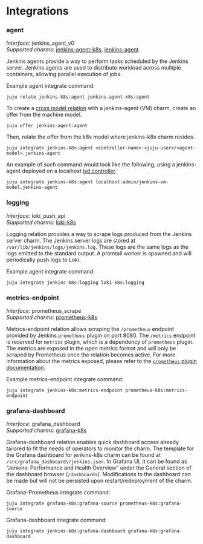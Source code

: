 # Integrations

### agent

_Interface_: jenkins_agent_v0    
_Supported charms_: [jenkins-agent-k8s](https://charmhub.io/jenkins-agent-k8s),
[jenkins-agent](https://charmhub.io/jenkins-agent)

Jenkins agents provide a way to perform tasks scheduled by the Jenkins server. Jenkins agents are
used to distribute workload across multiple containers, allowing parallel execution of jobs.

Example agent integrate command: 
```
juju relate jenkins-k8s:agent jenkins-agent-k8s:agent
```

To create a [cross model relation](https://juju.is/docs/olm/manage-cross-model-integrations) with
a jenkins-agent (VM) charm, create an offer from the machine model.

```
juju offer jenkins-agent:agent
```

Then, relate the offer from the k8s model where jenkins-k8s charm resides.

```
juju integrate jenkins-k8s:agent <controller-name>:<juju-user>/<agent-model>.jenkins-agent
```

An example of such command would look like the following, using a jenkins-agent deployed on a
localhost
[lxd controller](https://juju.is/docs/olm/get-started-with-juju#heading--prepare-your-cloud).

```
juju integrate jenkins-k8s:agent localhost:admin/jenkins-vm-model.jenkins-agent
```

### logging

_Interface_: loki_push_api    
_Supported charms_: [loki-k8s](https://charmhub.io/loki-k8s)

Logging relation provides a way to scrape logs produced from the Jenkins server charm. The Jenkins 
server logs are stored at `/var/lib/jenkins/logs/jenkins.log`. These logs are the same logs as the logs 
emitted to the standard output. A promtail worker is spawned and will periodically push logs to
Loki.

Example agent integrate command: 
```
juju integrate jenkins-k8s:logging loki-k8s:logging
```

### metrics-endpoint

_Interface_: prometheus_scrape    
_Supported charms_: [prometheus-k8s](https://charmhub.io/prometheus-k8s)

Metrics-endpoint relation allows scraping the `/prometheus` endpoint provided by Jenkins
`prometheus` plugin on port 8080. The `/metrics` endpoint is reserved for `metrics` plugin, which
is a dependency of `prometheus` plugin. The metrics are exposed in the open metrics format and will
only be scraped by Prometheus once the relation becomes active. For more information about the
metrics exposed, please refer to the
[`prometheus` plugin documentation](https://plugins.jenkins.io/prometheus/).

Example metrics-endpoint integrate command: 
```
juju integrate jenkins-k8s:metrics-endpoint prometheus-k8s:metrics-endpoint
```

### grafana-dashboard

_Interface_: grafana_dashboard    
_Supported charms_: [grafana-k8s](https://charmhub.io/grafana-k8s)

Grafana-dashboard relation enables quick dashboard access already tailored to fit the needs of 
operators to monitor the charm. The template for the Grafana dashboard for jenkins-k8s charm can be
found at `/src/grafana_dashboards/jenkins.json`. In Grafana UI, it can be found as “Jenkins: 
Performance and Health Overview” under the General section of the dashboard browser 
(`/dashboards`). Modifications to the dashboard can be made but will not be persisted upon
restart/redeployment of the charm.

Grafana-Prometheus integrate command: 
```
juju integrate grafana-k8s:grafana-source prometheus-k8s:grafana-source
```
Grafana-dashboard integrate command: 
```
juju integrate jenkins-k8s:grafana-dashboard grafana-k8s:grafana-dashboard
```